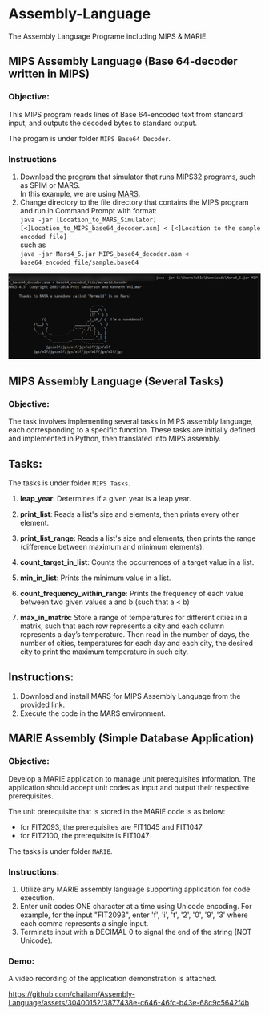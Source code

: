 # Assembly-Language
The Assembly Language Programe including MIPS & MARIE.

## MIPS Assembly Language (Base 64-decoder written in MIPS)

### Objective:
This MIPS program reads lines of Base 64-encoded text from standard input, and outputs the decoded bytes to standard output.

The progam is under folder `MIPS Base64 Decoder`.

### Instructions
1. Download the program that simulator that runs MIPS32 programs, such as SPIM or MARS.     
In this example, we are using [MARS](https://courses.missouristate.edu/kenvollmar/mars/).
2. Change directory to the file directory that contains the MIPS program and run in Command Prompt with format:   
`java -jar [Location_to_MARS_Simulator] [<]Location_to_MIPS_base64_decoder.asm] < [<]Location to the sample encoded file]`  
such as    
`java -jar Mars4_5.jar MIPS_base64_decoder.asm < base64_encoded_file/sample.base64`


![MIPS base64 decoder screenshot](./asset/MIPS_base64_decoder_screenshot.png)





## MIPS Assembly Language (Several Tasks)
### Objective:
The task involves implementing several tasks in MIPS assembly language, each corresponding to a specific function. These tasks are initially defined and implemented in Python, then translated into MIPS assembly.

## Tasks:
The tasks is under folder `MIPS Tasks`.

1. **leap_year**: Determines if a given year is a leap year.   

2. **print_list**: Reads a list's size and elements, then prints every other element.
3. **print_list_range**: Reads a list's size and elements, then prints the range (difference between maximum and minimum elements).
4. **count_target_in_list**: Counts the occurrences of a target value in a list.
5. **min_in_list**: Prints the minimum value in a list.
6. **count_frequency_within_range**: Prints the frequency of each value between two given values a and b (such that a < b)
7. **max_in_matrix**: Store a range of temperatures for different cities in a matrix, such that each row represents a city and each column represents a day’s temperature. Then read in the number of days, the number of cities, temperatures for each day and each city, the desired city to print the maximum temperature in such city.

## Instructions:

1. Download and install MARS for MIPS Assembly Language from the provided [link](https://courses.missouristate.edu/kenvollmar/mars/download.htm).
2. Execute the code in the MARS environment.




## MARIE Assembly (Simple Database Application)

### Objective:
Develop a MARIE application to manage unit prerequisites information. The application should accept unit codes as input and output their respective prerequisites.

The unit prerequisite that is stored in the MARIE code is as below:
- for FIT2093, the prerequisites are FIT1045 and FIT1047
- for FIT2100, the prerequisite is FIT1047

The tasks is under folder `MARIE`.


### Instructions:
1. Utilize any MARIE assembly language supporting application for code execution.
2. Enter unit codes ONE character at a time using Unicode encoding. For example, for the input "FIT2093", enter 'f', 'i', 't', '2', '0', '9', '3' where each comma represents a single input.
3. Terminate input with a DECIMAL 0 to signal the end of the string (NOT Unicode).


### Demo:
A video recording of the application demonstration is attached.

https://github.com/chailam/Assembly-Language/assets/30400152/3877438e-c646-46fc-b43e-68c9c5642f4b



